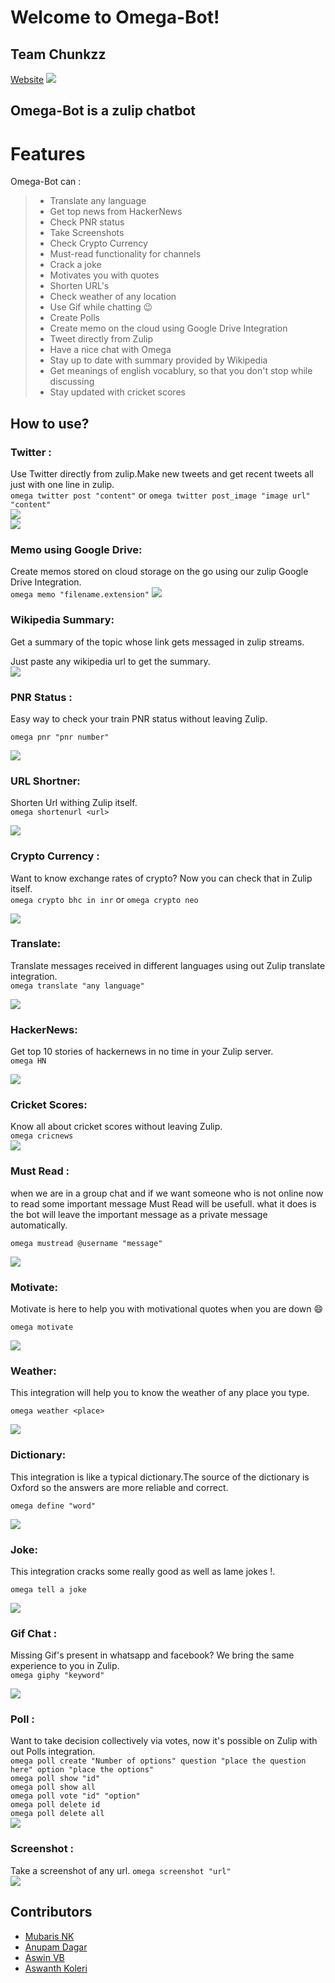 # Welcome to Omega-Bot!
## Team Chunkzz 
  [Website](https://mubaris.github.io/omega_bot/website/)
![](/screenshots/logo.png)
## **Omega-Bot** is a zulip chatbot   


# Features

Omega-Bot can :
>
>* Translate any language
>* Get top news from HackerNews
>* Check PNR status
>* Take Screenshots
>* Check Crypto Currency
>* Must-read functionality for channels
>* Crack a joke
>* Motivates you with quotes
>* Shorten URL's
>* Check weather of any location
>* Use Gif while chatting :wink:
>* Create Polls
>* Create memo on the cloud using Google Drive Integration
>* Tweet directly from Zulip
>* Have a nice chat with Omega
>* Stay up to date with summary provided by Wikipedia
>* Get meanings of english vocablury, so that you don't stop while discussing
>* Stay updated with cricket scores

## How to use?

###  Twitter :
Use Twitter directly from zulip.Make new tweets and get recent tweets all just with one line in zulip.  
`omega twitter post "content"` or `omega twitter post_image "image url" "content"`  
![](./screenshots/twitter.png)  
![](./screenshots/twitter2.png)

### Memo using Google Drive:
Create memos stored on cloud storage on the go using our zulip Google Drive Integration.  
`omega memo "filename.extension"`
![](./screenshots/memo.png)  

### Wikipedia Summary:
Get a summary of the topic whose link gets messaged in zulip streams.  

Just paste any wikipedia url to get the summary.  
![](./screenshots/wikipedia.png)  

###  PNR Status :
Easy way to check your train PNR status without leaving Zulip.  

`omega pnr "pnr number"` 
 

![](./screenshots/pnr.png)  

###  URL Shortner:
Shorten Url withing Zulip itself.  
```omega shortenurl <url>```  

![](./screenshots/url.png)  

###  Crypto Currency :
Want to know exchange rates of crypto? Now you can check that in Zulip itself.  
`omega crypto bhc in inr` or `omega crypto neo`  

![](./screenshots/crypto.png)  

###  Translate:
Translate messages received in different languages using out Zulip translate integration.  
`omega translate "any language"` 

![](./screenshots/translate.png)  

###  HackerNews:
Get top 10 stories of hackernews in no time in your Zulip server.  
`omega HN`  

![](./screenshots/HN.png)    

### Cricket Scores:
Know all about cricket scores without leaving Zulip.  
`omega cricnews`  
![](./screenshots/cricnews.png)  

###  Must Read :  
when we are in a group chat and if we want someone who is not online now to read some important message Must Read will be usefull. what it does is the bot will leave the important message as a private message automatically.  

`omega mustread @username "message"`  

![](./screenshots/mustread.png)  


###  Motivate:
Motivate is here to help you with motivational quotes when you are down :smile:  

```omega motivate```  

![](./screenshots/motivate.png)  

###  Weather:
This integration will help you to know the weather of any place you type.   

`omega weather <place>`  

![](./screenshots/weather.png)

###  Dictionary:
This integration is like a typical dictionary.The source of the dictionary is Oxford so the answers are more reliable and correct.      

`omega define "word"`  

![](./screenshots/define.png)

###  Joke:
This integration cracks some really good as well as lame jokes !. 

`omega tell a joke`  

![](./screenshots/joke.png)

###  Gif Chat :
Missing Gif's present in whatsapp and facebook? We bring the same experience to you in Zulip.  
`omega giphy "keyword"`  

![](./screenshots/giphy.png)  

###  Poll :
Want to take decision collectively via votes, now it's possible on Zulip with out Polls integration.  
`omega poll create "Number of options" question "place the question here" option "place the options"`  
`omega poll show "id"`  
`omega poll show all`  
`omega poll vote "id" "option"`  
`omega poll delete id`  
`omega poll delete all`  
![](./screenshots/poll.gif) 

###  Screenshot :
Take a screenshot of any url.
`omega screenshot "url"`  
![](./screenshots/ss.png)  

## Contributors
* [Mubaris NK](https://github.com/mubaris)  
* [Anupam Dagar](https://github.com/Anupam-Dagar)  
* [Aswin VB](https://github.com/aswinzz)  
* [Aswanth Koleri](https://github.com/aswanthkoleri)    
